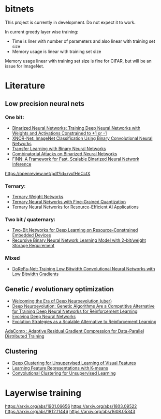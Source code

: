 # bitnets
This project is currently in development. Do not expect it to work.

In current greedy layer wise training:
- Time is liner with number of parameters and also linear with training set size
- Memory usage is linear with training set size

Memory usage linear with training set size is fine for CIFAR, but will be an issue for ImageNet.




# Literature
## Low precision neural nets

### One bit:
- [Binarized Neural Networks: Training Deep Neural Networks with Weights and Activations Constrained to +1 or -1](https://arxiv.org/abs/1602.02830)
- [XNOR-Net: ImageNet Classification Using Binary Convolutional Neural Networks](https://pjreddie.com/media/files/papers/xnor.pdf)
- [Transfer Learning with Binary Neural Networks](https://arxiv.org/abs/1711.10761)
- [Combinatorial Attacks on Binarized Neural Networks](https://arxiv.org/abs/1810.03538)
- [FINN: A Framework for Fast, Scalable Binarized Neural Network Inference](https://arxiv.org/abs/1612.07119)

https://openreview.net/pdf?id=ryxfHnCctX

### Ternary:
- [Ternary Weight Networks](https://arxiv.org/abs/1605.04711)
- [Ternary Neural Networks with Fine-Grained Quantization](https://arxiv.org/abs/1705.01462)
- [Ternary Neural Networks for Resource-Efficient AI Applications](https://arxiv.org/abs/1609.00222)

### Two bit / quaternary:
- [Two-Bit Networks for Deep Learning on Resource-Constrained Embedded Devices](https://arxiv.org/abs/1701.00485)
- [Recursive Binary Neural Network Learning Model with 2-bit/weight Storage Requirement](https://openreview.net/forum?id=rkONG0xAW)

### Mixed
- [DoReFa-Net: Training Low Bitwidth Convolutional Neural Networks with Low Bitwidth Gradients](https://arxiv.org/abs/1606.06160)

## Genetic / evolutionary optimization
- [Welcoming the Era of Deep Neuroevolution (uber)](https://eng.uber.com/deep-neuroevolution/)
- [Deep Neuroevolution: Genetic Algorithms Are a Competitive Alternative for Training Deep Neural Networks for Reinforcement Learning](https://arxiv.org/abs/1712.06567)
- [Evolving Deep Neural Networks](https://arxiv.org/abs/1703.00548)
- [Evolution Strategies as a Scalable Alternative to Reinforcement Learning](https://blog.openai.com/evolution-strategies/)


[AdaComp : Adaptive Residual Gradient Compression for Data-Parallel Distributed Training](https://arxiv.org/abs/1712.02679)

## Clustering
- [Deep Clustering for Unsupervised Learning of Visual Features](https://arxiv.org/abs/1807.05520)
- [Learning Feature Representations with K-means](https://www-cs.stanford.edu/~acoates/papers/coatesng_nntot2012.pdf)
- [Convolutional Clustering for Unsupervised Learning](https://arxiv.org/abs/1511.06241)

# Layerwise training
https://arxiv.org/abs/1901.06656
https://arxiv.org/abs/1803.09522
https://arxiv.org/abs/1812.11446
https://arxiv.org/abs/1608.05343

